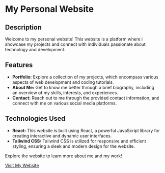 # My Personal Website

## Description

Welcome to my personal website! This website is a platform where I showcase my projects and connect with individuals passionate about technology and development.

## Features

- **Portfolio:** Explore a collection of my projects, which encompass various aspects of web development and coding tutorials.
- **About Me:** Get to know me better through a brief biography, including an overview of my skills, interests, and experiences.
- **Contact:** Reach out to me through the provided contact information, and connect with me on various social media platforms.

## Technologies Used

- **React:** This website is built using React, a powerful JavaScript library for creating interactive and dynamic user interfaces.
- **Tailwind CSS:** Tailwind CSS is utilized for responsive and efficient styling, ensuring a sleek and modern design for the website.

Explore the website to learn more about me and my work!

[Visit My Website](https://www.sammarchetti.com)

